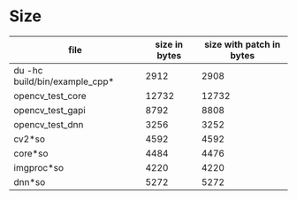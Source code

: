 # Size 

| file | size in bytes | size with patch in bytes|
| -----|------|----------------|
| du -hc build/bin/example\_cpp* | 2912 | 2908 |
| opencv\_test\_core |12732|12732|
| opencv\_test\_gapi |8792|8808|
| opencv\_test\_dnn |3256|3252|
| cv2*so |4592|4592|
| core*so |4484|4476|
| imgproc*so |4220|4220|
| dnn*so |5272|5272|

